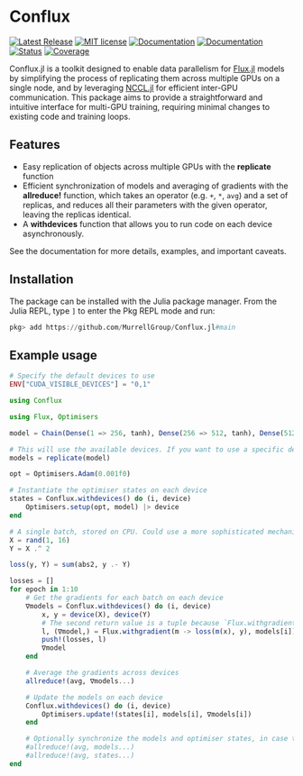 # Conflux

[![Latest Release](https://img.shields.io/github/release/MurrellGroup/Conflux.jl.svg)](https://github.com/MurrellGroup/Conflux.jl/releases/latest)
[![MIT license](https://img.shields.io/badge/license-MIT-green.svg)](https://opensource.org/license/MIT)
[![Documentation](https://img.shields.io/badge/docs-stable-blue.svg)](https://MurrellGroup.github.io/Conflux.jl/stable/)
[![Documentation](https://img.shields.io/badge/docs-latest-blue.svg)](https://MurrellGroup.github.io/Conflux.jl/dev/)
[![Status](https://github.com/MurrellGroup/Conflux.jl/actions/workflows/CI.yml/badge.svg?branch=main)](https://github.com/MurrellGroup/Conflux.jl/actions/workflows/CI.yml?query=branch%3Amain)
[![Coverage](https://codecov.io/gh/MurrellGroup/Conflux.jl/branch/main/graph/badge.svg)](https://codecov.io/gh/MurrellGroup/Conflux.jl)

Conflux.jl is a toolkit designed to enable data parallelism for [Flux.jl](https://github.com/FluxML/Flux.jl) models by simplifying the process of replicating them across multiple GPUs on a single node, and by leveraging [NCCL.jl](https://github.com/JuliaGPU/NCCL.jl) for efficient inter-GPU communication. This package aims to provide a straightforward and intuitive interface for multi-GPU training, requiring minimal changes to existing code and training loops.

## Features

- Easy replication of objects across multiple GPUs with the **replicate** function
- Efficient synchronization of models and averaging of gradients with the **allreduce!** function, which takes an operator (e.g. `+`, `*`, `avg`) and a set of replicas, and reduces all their parameters with the given operator, leaving the replicas identical.
- A **withdevices** function that allows you to run code on each device asynchronously.

See the documentation for more details, examples, and important caveats.

## Installation

The package can be installed with the Julia package manager. From the Julia REPL, type `]` to enter the Pkg REPL mode and run:

```julia
pkg> add https://github.com/MurrellGroup/Conflux.jl#main
```

## Example usage

```julia
# Specify the default devices to use
ENV["CUDA_VISIBLE_DEVICES"] = "0,1"

using Conflux

using Flux, Optimisers

model = Chain(Dense(1 => 256, tanh), Dense(256 => 512, tanh), Dense(512 => 256, tanh), Dense(256 => 1))

# This will use the available devices. If you want to use a specific device, you can pass them in a second argument.
models = replicate(model)

opt = Optimisers.Adam(0.001f0)

# Instantiate the optimiser states on each device
states = Conflux.withdevices() do (i, device)
    Optimisers.setup(opt, model) |> device
end

# A single batch, stored on CPU. Could use a more sophisticated mechanism to distribute multiple batches.
X = rand(1, 16)
Y = X .^ 2

loss(y, Y) = sum(abs2, y .- Y)

losses = []
for epoch in 1:10
    # Get the gradients for each batch on each device
    ∇models = Conflux.withdevices() do (i, device)
        x, y = device(X), device(Y)
        # The second return value is a tuple because `Flux.withgradient` takes `args...`, and the model is the first argument.
        l, (∇model,) = Flux.withgradient(m -> loss(m(x), y), models[i])
        push!(losses, l)
        ∇model
    end

    # Average the gradients across devices
    allreduce!(avg, ∇models...)

    # Update the models on each device
    Conflux.withdevices() do (i, device)
        Optimisers.update!(states[i], models[i], ∇models[i])
    end

    # Optionally synchronize the models and optimiser states, in case the parameters diverge
    #allreduce!(avg, models...)
    #allreduce!(avg, states...)
end
```